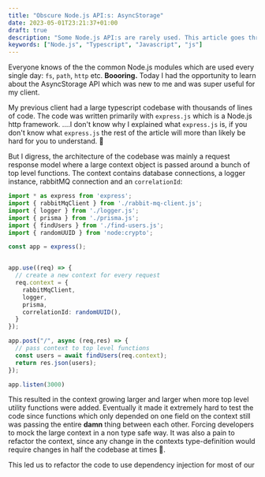 ```yaml
---
title: "Obscure Node.js API:s: AsyncStorage"
date: 2023-05-01T23:21:37+01:00
draft: true
description: "Some Node.js API:s are rarely used. This article goes through the AsyncStorage API and it's use case"
keywords: ["Node.js", "Typescript", "Javascript", "js"] 
---
```



Everyone knows of the the common Node.js modules which are used every single day: `fs`, `path`, `http` etc. **Boooring.** Today I had the opportunity to learn about the AsyncStorage API which was new to me and was super useful for my client.

My previous client had a large typescript codebase with thousands of lines of code. The code was written primarily with `express.js` which is a Node.js http framework. ....I don't know why I explained what `express.js` is, if you don't know what `express.js` the rest of the article will more than likely be hard for you to understand. 🤷

But I digress, the architecture of the codebase was mainly a request response model where a large context object is passed around a bunch of top level functions. The context contains database connections, a logger instance, rabbitMQ connection and an `correlationId`:

```ts
import * as express from 'express';
import { rabbitMqClient } from './rabbit-mq-client.js';
import { logger } from './logger.js';
import { prisma } from './prisma.js';
import { findUsers } from './find-users.js';
import { randomUUID } from 'node:crypto';

const app = express();


app.use((req) => {
  // create a new context for every request
  req.context = {
    rabbitMqClient,
    logger,
    prisma,
    correlationId: randomUUID(),
  }
});

app.post("/", async (req,res) => {
  // pass context to top level functions
  const users = await findUsers(req.context);
  return res.json(users);
});

app.listen(3000)
```

This resulted in the context growing larger and larger when more top level utility functions were added. Eventually it made it extremely hard to test the code since functions which only depended on one field on the context still was passing the entire **damn** thing between each other. Forcing developers to mock the large context in a non type safe way. It was also a pain to refactor the context, since any change in the contexts type-definition would require changes in half the codebase at times 🥲.

This led us to refactor the code to use dependency injection for most of our 

